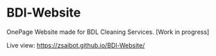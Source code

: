 # BDl-Website
OnePage Website made for BDL Cleaning Services. [Work in progress]

Live view: https://zsaibot.github.io/BDl-Website/
